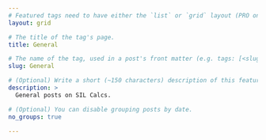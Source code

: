 ```yaml
---
# Featured tags need to have either the `list` or `grid` layout (PRO only).
layout: grid

# The title of the tag's page.
title: General

# The name of the tag, used in a post's front matter (e.g. tags: [<slug>]).
slug: General

# (Optional) Write a short (~150 characters) description of this featured tag.
description: >
  General posts on SIL Calcs.

# (Optional) You can disable grouping posts by date.
no_groups: true

---
```

